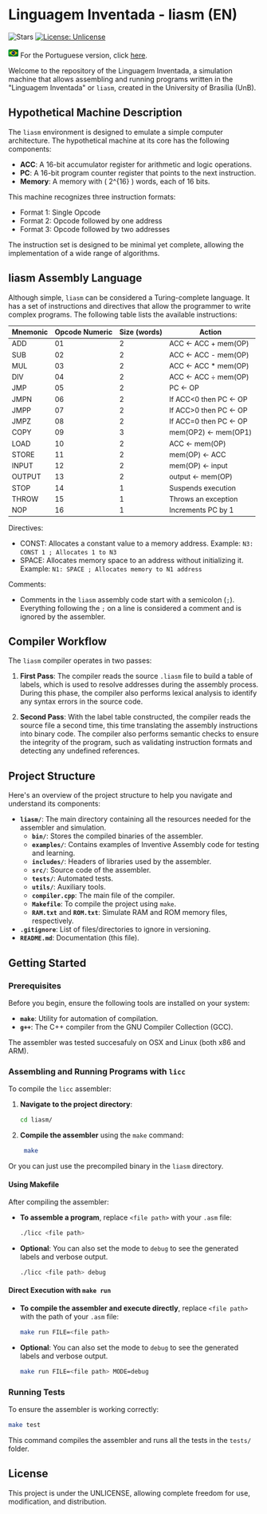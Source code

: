 # Linguagem Inventada - liasm (EN)

![Stars](https://img.shields.io/github/stars/yantavares/liasm)
[![License: Unlicense](https://img.shields.io/badge/license-Unlicense-blue.svg)](http://unlicense.org/)

<img src="utils/brazil.png" height="20px" width="auto" alt="Brazil Flag"  /> For the Portuguese version, click [here](README_PTBR.md).

Welcome to the repository of the Linguagem Inventada, a simulation machine that allows assembling and running programs written in the "Linguagem Inventada" or `liasm`, created in the University of Brasília (UnB).

## Hypothetical Machine Description

The `liasm` environment is designed to emulate a simple computer architecture. The hypothetical machine at its core has the following components:

- **ACC**: A 16-bit accumulator register for arithmetic and logic operations.
- **PC**: A 16-bit program counter register that points to the next instruction.
- **Memory**: A memory with \( 2^{16} \) words, each of 16 bits.

This machine recognizes three instruction formats:

- Format 1: Single Opcode
- Format 2: Opcode followed by one address
- Format 3: Opcode followed by two addresses

The instruction set is designed to be minimal yet complete, allowing the implementation of a wide range of algorithms.

## liasm Assembly Language

Although simple, `liasm` can be considered a Turing-complete language. It has a set of instructions and directives that allow the programmer to write complex programs. The following table lists the available instructions:

| Mnemonic | Opcode Numeric | Size (words) | Action                 |
| -------- | -------------- | ------------ | ---------------------- |
| ADD      | 01             | 2            | ACC <- ACC + mem(OP)   |
| SUB      | 02             | 2            | ACC <- ACC - mem(OP)   |
| MUL      | 03             | 2            | ACC <- ACC \* mem(OP)  |
| DIV      | 04             | 2            | ACC <- ACC ÷ mem(OP)   |
| JMP      | 05             | 2            | PC <- OP               |
| JMPN     | 06             | 2            | If ACC<0 then PC <- OP |
| JMPP     | 07             | 2            | If ACC>0 then PC <- OP |
| JMPZ     | 08             | 2            | If ACC=0 then PC <- OP |
| COPY     | 09             | 3            | mem(OP2) <- mem(OP1)   |
| LOAD     | 10             | 2            | ACC <- mem(OP)         |
| STORE    | 11             | 2            | mem(OP) <- ACC         |
| INPUT    | 12             | 2            | mem(OP) <- input       |
| OUTPUT   | 13             | 2            | output <- mem(OP)      |
| STOP     | 14             | 1            | Suspends execution     |
| THROW    | 15             | 1            | Throws an exception    |
| NOP      | 16             | 1            | Increments PC by 1     |

Directives:

- CONST: Allocates a constant value to a memory address.
  Example: `N3: CONST 1 ; Allocates 1 to N3`
- SPACE: Allocates memory space to an address without initializing it.
  Example: `N1: SPACE ; Allocates memory to N1 address`

Comments:

- Comments in the `liasm` assembly code start with a semicolon (`;`).
  Everything following the `;` on a line is considered a comment and is ignored by the assembler.

## Compiler Workflow

The `liasm` compiler operates in two passes:

1. **First Pass**: The compiler reads the source `.liasm` file to build a table of labels, which is used to resolve addresses during the assembly process. During this phase, the compiler also performs lexical analysis to identify any syntax errors in the source code.

2. **Second Pass**: With the label table constructed, the compiler reads the source file a second time, this time translating the assembly instructions into binary code. The compiler also performs semantic checks to ensure the integrity of the program, such as validating instruction formats and detecting any undefined references.

## Project Structure

Here's an overview of the project structure to help you navigate and understand its components:

- **`liasm/`**: The main directory containing all the resources needed for the assembler and simulation.
  - **`bin/`**: Stores the compiled binaries of the assembler.
  - **`examples/`**: Contains examples of Inventive Assembly code for testing and learning.
  - **`includes/`**: Headers of libraries used by the assembler.
  - **`src/`**: Source code of the assembler.
  - **`tests/`**: Automated tests.
  - **`utils/`**: Auxiliary tools.
  - **`compiler.cpp`**: The main file of the compiler.
  - **`Makefile`**: To compile the project using `make`.
  - **`RAM.txt`** and **`ROM.txt`**: Simulate RAM and ROM memory files, respectively.
- **`.gitignore`**: List of files/directories to ignore in versioning.
- **`README.md`**: Documentation (this file).

## Getting Started

### Prerequisites

Before you begin, ensure the following tools are installed on your system:

- **`make`**: Utility for automation of compilation.
- **`g++`**: The C++ compiler from the GNU Compiler Collection (GCC).

The assembler was tested succesafuly on OSX and Linux (both x86 and ARM).

### Assembling and Running Programs with `licc`

To compile the `licc` assembler:

1. **Navigate to the project directory**:

   ```bash
   cd liasm/
   ```

2. **Compile the assembler** using the `make` command:

   ```bash
    make
   ```

Or you can just use the precompiled binary in the `liasm` directory.

#### Using Makefile

After compiling the assembler:

- **To assemble a program**, replace `<file path>` with your `.asm` file:

  ```bash
  ./licc <file path>
  ```

- **Optional**: You can also set the mode to `debug` to see the generated labels and verbose output.

  ```bash
  ./licc <file path> debug
  ```

#### Direct Execution with `make run`

- **To compile the assembler and execute directly**, replace `<file path>` with the path of your `.asm` file:

  ```bash
  make run FILE=<file path>
  ```

- **Optional**: You can also set the mode to `debug` to see the generated labels and verbose output.

  ```bash
  make run FILE=<file path> MODE=debug
  ```

### Running Tests

To ensure the assembler is working correctly:

```bash
make test
```

This command compiles the assembler and runs all the tests in the `tests/` folder.

## License

This project is under the UNLICENSE, allowing complete freedom for use, modification, and distribution.
